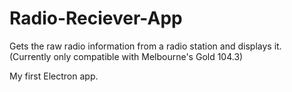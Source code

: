# Radio-Reciever-App
Gets the raw radio information from a radio station and displays it. (Currently only compatible with Melbourne's Gold 104.3)

My first Electron app.
